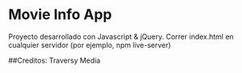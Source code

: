 # Movie Info App
Proyecto desarrollado con Javascript & jQuery. Correr index.html en cualquier servidor (por ejemplo, npm live-server)

##Creditos: Traversy Media
